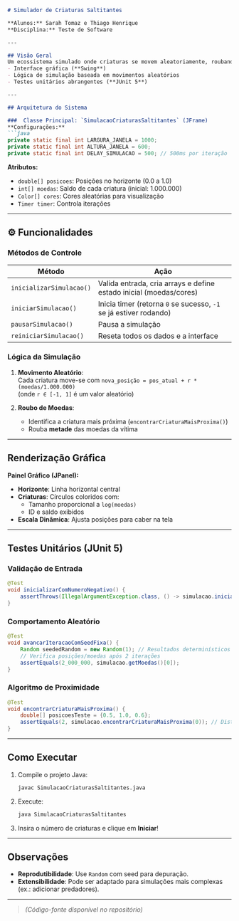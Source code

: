 ```markdown
# Simulador de Criaturas Saltitantes

**Alunos:** Sarah Tomaz e Thiago Henrique  
**Disciplina:** Teste de Software  

---

## Visão Geral
Um ecossistema simulado onde criaturas se movem aleatoriamente, roubando moedas umas das outras. Desenvolvido em **Java** com:
- Interface gráfica (**Swing**)
- Lógica de simulação baseada em movimentos aleatórios
- Testes unitários abrangentes (**JUnit 5**)

---

## Arquitetura do Sistema

###  Classe Principal: `SimulacaoCriaturasSaltitantes` (JFrame)
**Configurações:**
```java
private static final int LARGURA_JANELA = 1000;
private static final int ALTURA_JANELA = 600;
private static final int DELAY_SIMULACAO = 500; // 500ms por iteração
```

**Atributos:**
- `double[] posicoes`: Posições no horizonte (0.0 a 1.0)
- `int[] moedas`: Saldo de cada criatura (inicial: 1.000.000)
- `Color[] cores`: Cores aleatórias para visualização
- `Timer timer`: Controla iterações

---

## ⚙️ Funcionalidades

###  Métodos de Controle
| Método                | Ação                                                                 |
|-----------------------|----------------------------------------------------------------------|
| `inicializarSimulacao()` | Valida entrada, cria arrays e define estado inicial (moedas/cores)   |
| `iniciarSimulacao()`    | Inicia timer (retorna `0` se sucesso, `-1` se já estiver rodando)    |
| `pausarSimulacao()`     | Pausa a simulação                                                    |
| `reiniciarSimulacao()`  | Reseta todos os dados e a interface                                  |

###  Lógica da Simulação
1. **Movimento Aleatório**:  
   Cada criatura move-se com `nova_posição = pos_atual + r * (moedas/1.000.000)`  
   (onde `r ∈ [-1, 1]` é um valor aleatório)

2. **Roubo de Moedas**:  
   - Identifica a criatura mais próxima (`encontrarCriaturaMaisProxima()`)
   - Rouba **metade** das moedas da vítima

---

##  Renderização Gráfica
**Painel Gráfico (JPanel):**
- **Horizonte**: Linha horizontal central
- **Criaturas**: Círculos coloridos com:
  - Tamanho proporcional a `log(moedas)`
  - ID e saldo exibidos
- **Escala Dinâmica**: Ajusta posições para caber na tela

---

##  Testes Unitários (JUnit 5)

###  Validação de Entrada
```java
@Test
void inicializarComNumeroNegativo() {
    assertThrows(IllegalArgumentException.class, () -> simulacao.inicializarSimulacao(-1));
}
```

###  Comportamento Aleatório
```java
@Test
void avancarIteracaoComSeedFixa() {
    Random seededRandom = new Random(1); // Resultados determinísticos
    // Verifica posições/moedas após 2 iterações
    assertEquals(2_000_000, simulacao.getMoedas()[0]);
}
```

###  Algoritmo de Proximidade
```java
@Test
void encontrarCriaturaMaisProxima() {
    double[] posicoesTeste = {0.5, 1.0, 0.6};
    assertEquals(2, simulacao.encontrarCriaturaMaisProxima(0)); // Distância 0.1
}
```

---

##  Como Executar
1. Compile o projeto Java:
   ```bash
   javac SimulacaoCriaturasSaltitantes.java
   ```
2. Execute:
   ```bash
   java SimulacaoCriaturasSaltitantes
   ```
3. Insira o número de criaturas e clique em **Iniciar**!

---

##  Observações
- **Reprodutibilidade**: Use `Random` com seed para depuração.
- **Extensibilidade**: Pode ser adaptado para simulações mais complexas (ex.: adicionar predadores).

---
> *(Código-fonte disponível no repositório)*
